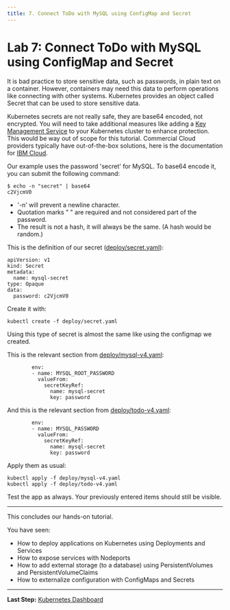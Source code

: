 ```yaml
---
title: 7. Connect ToDo with MySQL using ConfigMap and Secret
---
```


# Lab 7: Connect ToDo with MySQL using ConfigMap and Secret

It is bad practice to store sensitive data, such as passwords, in plain text on a container. However, containers may need this data to perform operations like connecting with other systems. Kubernetes provides an object called Secret that can be used to store sensitive data.

Kubernetes secrets are not really safe, they are base64 encoded, not encrypted. You will need to take additional measures like adding a [Key Management Service](https://kubernetes.io/docs/tasks/administer-cluster/kms-provider/) to your Kubernetes cluster to enhance protection. This would be way out of scope for this tutorial. Commercial Cloud providers typically have out-of-the-box solutions, here is the documentation for [IBM Cloud](https://cloud.ibm.com/docs/containers?topic=containers-encryption&locale=en).

Our example uses the password 'secret' for MySQL. To base64 encode it, you can submit the following command:

```
$ echo -n "secret" | base64
c2VjcmV0
```

- '-n' will prevent a newline character.
- Quotation marks " " are required and not considered part of the password. 
- The result is not a hash, it will always be the same. (A hash would be random.)

This is the definition of our secret ([deploy/secret.yaml](../deploy/secret.yaml)):

```
apiVersion: v1
kind: Secret
metadata:
  name: mysql-secret
type: Opaque
data:
  password: c2VjcmV0
```

Create it with:

```
kubectl create -f deploy/secret.yaml
```

Using this type of secret is almost the same like using the configmap we created.

This is the relevant section from [deploy/mysql-v4.yaml](../deploy/mysql-v4.yaml):

```
        env:
        - name: MYSQL_ROOT_PASSWORD
          valueFrom:
            secretKeyRef:
              name: mysql-secret
              key: password
```

And this is the relevant section from [deploy/todo-v4.yaml](../deploy/todo-v4.yaml):

```
        env:
        - name: MYSQL_PASSWORD
          valueFrom:
            secretKeyRef:
              name: mysql-secret
              key: password
```

Apply them as usual:

```
kubectl apply -f deploy/mysql-v4.yaml
kubectl apply -f deploy/todo-v4.yaml
```

Test the app as always. Your previously entered items should still be visible.

---

This concludes our hands-on tutorial. 

You have seen:
* How to deploy applications on Kubernetes using Deployments and Services
* How to expose services with Nodeports
* How to add external storage (to a database) using PersistentVolumes and PersistentVolumeClaims
* How to externalize configuration with ConfigMaps and Secrets

---

**Last Step:** [Kubernetes Dashboard](lab8.md) 




